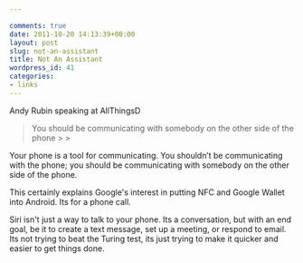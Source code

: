 ```yaml
---

comments: true
date: 2011-10-20 14:13:39+00:00
layout: post
slug: not-an-assistant
title: Not An Assistant
wordpress_id: 41
categories:
- links
---
```


Andy Rubin speaking at AllThingsD


<blockquote>You should be communicating with somebody on the other side of the phone
>
> </blockquote>




Your phone is a tool for communicating. You shouldn’t be communicating with the phone; you should be communicating with somebody on the other side of the phone.

</blockquote>




 This certainly explains Google's interest in putting NFC and Google Wallet into Android. Its for a phone call.




 Siri isn't just a way to talk to your phone. Its a conversation, but with an end goal, be it to create a text message, set up a meeting, or respond to email. Its not trying to beat the Turing test, its just trying to make it quicker and easier to get things done.
